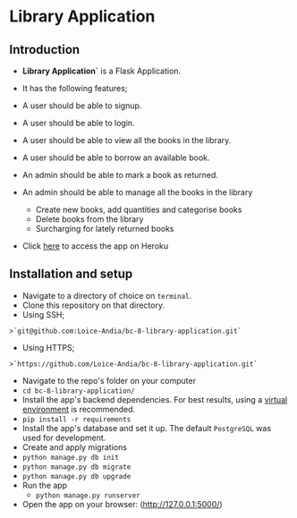 # Library Application

## Introduction
*  **Library Application`** is a Flask Application.
*  It has the following features;
  * A user should be able to signup.
  * A user should be able to login.
  * A user should be able to view all the books in the library.
  * A user should be able to borrow an available book.
  * An admin should be able to mark a book as returned. 
  * An admin should be able to manage all the books in the library 
  	* Create new books, add quantities and categorise books
  	* Delete books from the library
  	* Surcharging for lately returned books

*  Click [here](http://bc-8-maktaba.herokuapp.com/) to access the app on Heroku

## Installation and setup
*  Navigate to a directory of choice on `terminal`.
*  Clone this repository on that directory.
  *  Using SSH;

    >`git@github.com:Loice-Andia/bc-8-library-application.git`

  *  Using HTTPS;

    >`https://github.com/Loice-Andia/bc-8-library-application.git`

*  Navigate to the repo's folder on your computer
  *  `cd bc-8-library-application/`
*  Install the app's backend dependencies. For best results, using a [virtual environment](http://virtualenv.readthedocs.org/en/latest/installation.html) is recommended.
  *  `pip install -r requirements`
*  Install the app's database and set it up. The default `PostgreSQL` was used for development.
*  Create and apply migrations
  *  `python manage.py db init`
  *  `python manage.py db migrate`
  *  `python manage.py db upgrade`
* Run the app
  *  `python manage.py runserver`
* Open the app on your browser: (http://127.0.0.1:5000/)